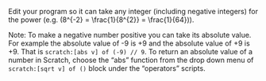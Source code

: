 Edit your program so it can take any integer (including negative integers) for the power (e.g. \(8^{-2} = \frac{1}{8^{2}} = \frac{1}{64}\)).

Note: To make a negative number positive you can take its absolute value. For example the absolute value of -9 is +9 and the absolute value of +9 is +9. That is `scratch:[abs v] of (-9) // 9`. To return an absolute value of a number in Scratch, choose the “abs” function from the drop down menu of `scratch:[sqrt v] of ()` block under the “operators” scripts.